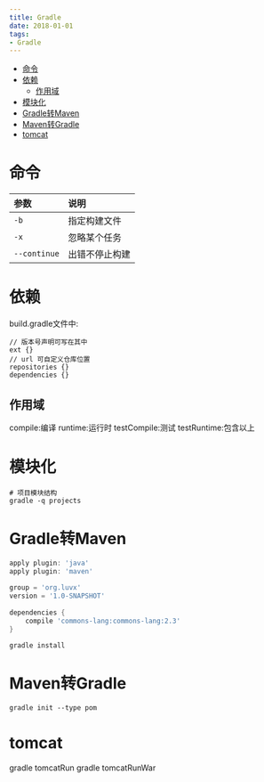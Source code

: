 ```yaml
---
title: Gradle
date: 2018-01-01
tags:
- Gradle
---
```

<!-- TOC -->

- [命令](#命令)
- [依赖](#依赖)
    - [作用域](#作用域)
- [模块化](#模块化)
- [Gradle转Maven](#gradle转maven)
- [Maven转Gradle](#maven转gradle)
- [tomcat](#tomcat)

<!-- /TOC -->
# 命令

|参数|说明|
|:--|:--|
|`-b`|指定构建文件|
|`-x`|忽略某个任务|
|`--continue`|出错不停止构建|

# 依赖

build.gradle文件中:
```
// 版本号声明可写在其中
ext {}
// url 可自定义仓库位置
repositories {}
dependencies {}
```

## 作用域

compile:编译
runtime:运行时
testCompile:测试
testRuntime:包含以上

# 模块化

```
# 项目模块结构
gradle -q projects
```

# Gradle转Maven

```gradle
apply plugin: 'java'
apply plugin: 'maven'
 
group = 'org.luvx'
version = '1.0-SNAPSHOT'
 
dependencies {
    compile 'commons-lang:commons-lang:2.3'
}
```

```shell
gradle install
```

# Maven转Gradle

```shell
gradle init --type pom
```

# tomcat

gradle tomcatRun
gradle tomcatRunWar